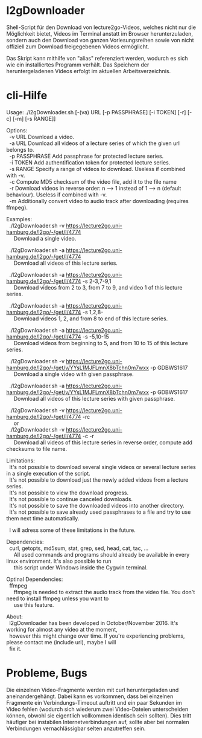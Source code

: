 # l2gDownloader
Shell-Script für den Download von lecture2go-Videos, welches nicht nur die Möglichkeit bietet, Videos im Terminal anstatt im Browser herunterzuladen, sondern auch den Download von ganzen Vorlesungsreihen sowie von nicht offiziell zum Download freigegebenen Videos ermöglicht.

Das Skript kann mithilfe von "alias" referenziert werden, wodurch es sich wie ein installiertes Programm verhält. Das Speichern der heruntergeladenen Videos erfolgt im aktuellen Arbeitsverzeichnis.

# cli-Hilfe

Usage: ./l2gDownloader.sh [-(va) URL [-p PASSPHRASE] [-i TOKEN] [-r] [-c] [-m] [-s RANGE]]

Options:  
&nbsp;&nbsp;-v URL        Download a video.  
&nbsp;&nbsp;-a URL        Download all videos of a lecture series of which the given url belongs to.  
&nbsp;&nbsp;-p PASSPHRASE Add passphrase for protected lecture series.  
&nbsp;&nbsp;-i TOKEN      Add authentification token for protected lecture series.  
&nbsp;&nbsp;-s RANGE      Specify a range of videos to download. Useless if combined with -v.  
&nbsp;&nbsp;-c            Compute MD5 checksum of the video file, add it to the file name  
&nbsp;&nbsp;-r            Download videos in reverse order: n --> 1 instead of 1 --> n (default behaviour). Useless if combined with -v.  
&nbsp;&nbsp;-m            Additionally convert video to audio track after downloading (requires ffmpeg).  

Examples:  
&nbsp;&nbsp;./l2gDownloader.sh -v https://lecture2go.uni-hamburg.de/l2go/-/get/l/4774  
&nbsp;&nbsp;&nbsp;&nbsp;&nbsp;Download a single video.  

&nbsp;&nbsp;./l2gDownloader.sh -a https://lecture2go.uni-hamburg.de/l2go/-/get/l/4774  
&nbsp;&nbsp;&nbsp;&nbsp;&nbsp;Download all videos of this lecture series.  

&nbsp;&nbsp;./l2gDownloader.sh -a https://lecture2go.uni-hamburg.de/l2go/-/get/l/4774 -s 2-3,7-9,1  
&nbsp;&nbsp;&nbsp;&nbsp;&nbsp;Download videos from 2 to 3, from 7 to 9, and video 1 of this lecture series.  

&nbsp;&nbsp;./l2gDownloader.sh -a https://lecture2go.uni-hamburg.de/l2go/-/get/l/4774 -s 1,2,8-  
&nbsp;&nbsp;&nbsp;&nbsp;&nbsp;Download videos 1, 2, and from 8 to end of this lecture series.  

&nbsp;&nbsp;./l2gDownloader.sh -a https://lecture2go.uni-hamburg.de/l2go/-/get/l/4774 -s -5,10-15  
&nbsp;&nbsp;&nbsp;&nbsp;&nbsp;Download videos from beginning to 5, and from 10 to 15 of this lecture series.  

&nbsp;&nbsp;./l2gDownloader.sh -v https://lecture2go.uni-hamburg.de/l2go/-/get/v/YYsL1MJFLmnX8bTchn0m7wxx -p GDBWS1617  
&nbsp;&nbsp;&nbsp;&nbsp;&nbsp;Download a single video with given passphrase.  

&nbsp;&nbsp;./l2gDownloader.sh -a https://lecture2go.uni-hamburg.de/l2go/-/get/v/YYsL1MJFLmnX8bTchn0m7wxx -p GDBWS1617  
&nbsp;&nbsp;&nbsp;&nbsp;&nbsp;Download all videos of this lecture series with given passphrase.

&nbsp;&nbsp;./l2gDownloader.sh -v https://lecture2go.uni-hamburg.de/l2go/-/get/l/4774 -rc  
&nbsp;&nbsp;&nbsp;&nbsp;&nbsp;or  
&nbsp;&nbsp;./l2gDownloader.sh -v https://lecture2go.uni-hamburg.de/l2go/-/get/l/4774 -c -r  
&nbsp;&nbsp;&nbsp;&nbsp;&nbsp;Download all videos of this lecture series in reverse order, compute add checksums to file name.

Limitations:  
&nbsp;&nbsp;It's not possible to download several single videos or several lecture series in a single execution of the script.  
&nbsp;&nbsp;It's not possible to download just the newly added videos from a lecture series.  
&nbsp;&nbsp;It's not possible to view the download progress.  
&nbsp;&nbsp;It's not possible to continue canceled downloads.  
&nbsp;&nbsp;It's not possible to save the downloaded videos into another directory.  
&nbsp;&nbsp;It's not possible to save already used passphrases to a file and try to use them next time automatically.  

&nbsp;&nbsp;I will adress some of these limitations in the future.

Dependencies:  
&nbsp;&nbsp;curl, getopts, md5sum, stat, grep, sed, head, cat, tac, ...  
&nbsp;&nbsp;&nbsp;&nbsp;&nbsp;All used commands and programs should already be available in every linux environment. It's also possible to run  
&nbsp;&nbsp;&nbsp;&nbsp;&nbsp;this script under Windows inside the Cygwin terminal.  

Optinal Dependencies:  
&nbsp;&nbsp;ffmpeg  
&nbsp;&nbsp;&nbsp;&nbsp;&nbsp;ffmpeg is needed to extract the audio track from the video file. You don't need to install ffmpeg unless you want to  
&nbsp;&nbsp;&nbsp;&nbsp;&nbsp;use this feature.  

About:  
&nbsp;&nbsp;l2gDownloader has been developed in October/November 2016. It's working for almost any video at the moment,  
&nbsp;&nbsp;however this might change over time. If you're experiencing problems, please contact me (include url), maybe I will  
  fix it.  

# Probleme, Bugs

Die einzelnen Video-Fragmente werden mit curl heruntergeladen und aneinandergehängt. Dabei kann es vorkommen, dass bei einzelnen Fragmente ein Verbindungs-Timeout auftritt und ein paar Sekunden im Video fehlen (wodurch sich wiederum zwei Video-Dateien unterscheiden können, obwohl sie eigentlich vollkommen identisch sein sollten). Dies tritt häufiger bei instabilen Internetverbindungen auf, sollte aber bei normalen Verbindungen vernachlässigbar selten anzutreffen sein.
